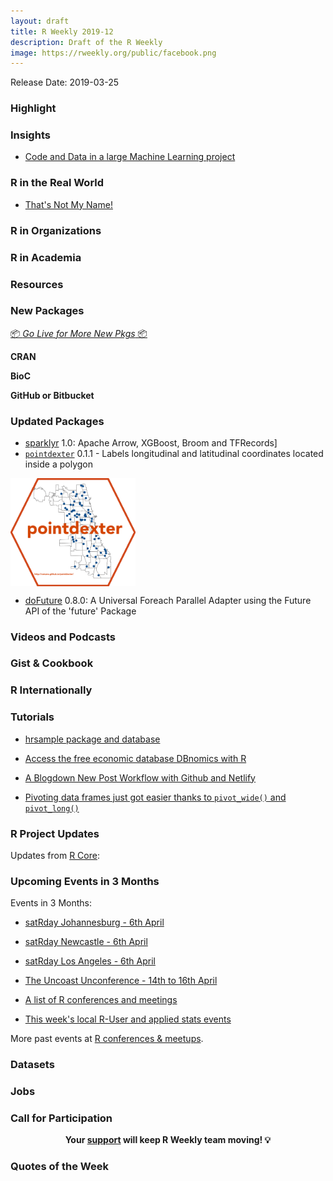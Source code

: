 ```yaml
---
layout: draft
title: R Weekly 2019-12
description: Draft of the R Weekly
image: https://rweekly.org/public/facebook.png
---
```


Release Date: 2019-03-25


###  Highlight



### Insights

+ [Code and Data in a large Machine Learning project](https://edwinth.github.io/multiperson-project/)


### R in the Real World

+ [That's Not My Name!](http://adfi.gitlab.io/2019/03/15/thats-not-my-name/)

###  R in Organizations



###  R in Academia



###  Resources



###  New Packages

<p class="added-hostname"><a href="https://rweekly.org/live" target="_blank" class="externalLink">📦 <i>Go Live for More New Pkgs</i> 📦</a></p>

**CRAN**



**BioC**



**GitHub or Bitbucket**



### Updated Packages

+ [sparklyr](https://blog.rstudio.com/2019/03/15/sparklyr-1-0/) 1.0: Apache Arrow, XGBoost, Broom and TFRecords]
+ [`pointdexter`](https://github.com/cenuno/pointdexter/issues/2) 0.1.1 - Labels longitudinal and latitudinal coordinates located inside a polygon

<a href="https://cenuno.github.io/pointdexter/">
<img src="https://github.com/cenuno/pointdexter/raw/master/man/figures/logo.png" align="middle" width="200"/>
</a>



+ [doFuture](https://cran.r-project.org/package=doFuture) 0.8.0: A Universal Foreach Parallel Adapter using the Future API of the 'future' Package




###  Videos and Podcasts



### Gist & Cookbook



### R Internationally



###  Tutorials

+ [hrsample package and database](http://harry.ahlas.com/2019/03/17/hrsample-database/index.html)

+ [Access the free economic database DBnomics with R ](https://macro.nomics.world/article/2019-03/rdbnomics-tutorial/)

+ [A Blogdown New Post Workflow with Github and Netlify](https://www.garrickadenbuie.com/blog/blogdown-netlify-new-post-workflow/)

+ [Pivoting data frames just got easier thanks to `pivot_wide()` and `pivot_long()`](https://www.brodrigues.co/blog/2019-03-20-pivot/)

<!--<div class="post-more-begi
n></div><div class="post-more-end"></div>-->

###  R Project Updates

Updates from [R Core](http://developer.r-project.org/blosxom.cgi/R-devel/NEWS):


###  Upcoming Events in 3 Months

Events in 3 Months:

+ [satRday Johannesburg - 6th April](https://joburg2019.satrdays.org/)

+ [satRday Newcastle - 6th April](https://newcastle2019.satrdays.org/)

+ [satRday Los Angeles - 6th April](https://losangeles2019.satrdays.org/)

+ [The Uncoast Unconference - 14th to 16th April](http://uuconf.rbind.io/)

+ [A list of R conferences and meetings](https://jumpingrivers.github.io/meetingsR/events.html)

+ [This week's local R-User and applied stats events](https://community.rstudio.com/c/irl)

More past events at [R conferences & meetups](https://conf.rweekly.org).

### Datasets




### Jobs




###  Call for Participation


<p class="hide-support added-hostname support-rweekly" style="text-align: center;font-weight: bold;">Your <a class="non-visited externalLink" href="https://www.patreon.com/rweekly" onclick="pas(this)">support</a> will keep R Weekly team moving! 💡</p>

###  Quotes of the Week
